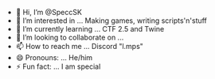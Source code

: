 - 👋 Hi, I’m @SpeccSK
- 👀 I’m interested in ... Making games, writing scripts'n'stuff
- 🌱 I’m currently learning ... CTF 2.5 and Twine
- 💞️ I’m looking to collaborate on ...
- 📫 How to reach me ... Discord "l.mps"
- 😄 Pronouns: ... He/him
- ⚡ Fun fact: ... I am special

<!---
SpeccSK/SpeccSK is a ✨ special ✨ repository because its `README.md` (this file) appears on your GitHub profile.
You can click the Preview link to take a look at your changes.
--->
